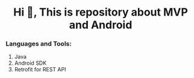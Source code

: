 
<h1 align="center">Hi 👋, This is repository about MVP and Android</h1>  

<h3 align="left">Languages and Tools:</h3>  

 1. Java
 2. Android SDK
 3. Retrofit for REST API  
